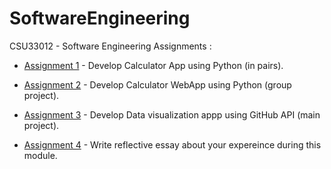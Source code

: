 # SoftwareEngineering

CSU33012 - Software Engineering Assignments :

- [Assignment 1](https://github.com/azizosharke/SoftwareEngineering/tree/main/Pairs/Assignment1) - Develop Calculator App using Python (in pairs).

- [Assignment 2](https://github.com/azizosharke/SoftwareEngineering/tree/main/GroupProject/Assignment2) - Develop Calculator WebApp using Python (group project).

- [Assignment 3](https://github.com/azizosharke/SoftwareEngineering/tree/main/MainProject) - Develop Data visualization appp using GitHub API (main project).

- [Assignment 4](https://github.com/azizosharke/SoftwareEngineering/tree/main/Reflection) - Write reflective essay about your expereince during this module.
